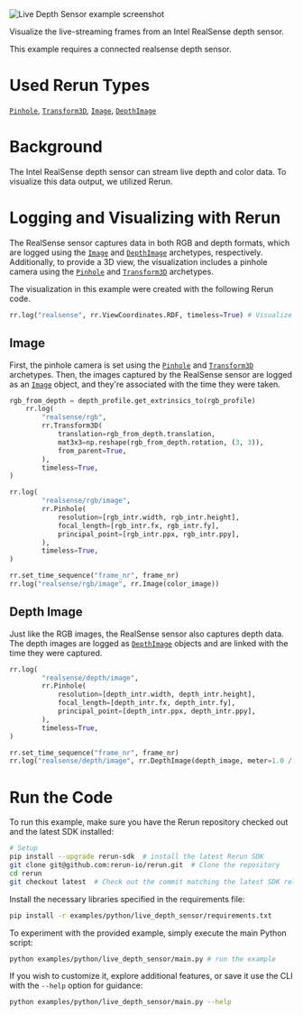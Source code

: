 <!--[metadata]
title = "Live Depth Sensor"
tags = ["2D", "3D", "live", "depth", "realsense"]
description = "Visualize the live-streaming frames from an Intel RealSense depth sensor."
thumbnail = "https://static.rerun.io/live_depth_sensor/d3c0392bebe2003d24110a779d6f6748167772d8/480w.png"
thumbnail_dimensions = [480, 360]
-->


<picture>
  <source media="(max-width: 480px)" srcset="https://static.rerun.io/live_depth_sensor/d3c0392bebe2003d24110a779d6f6748167772d8/480w.png">
  <source media="(max-width: 768px)" srcset="https://static.rerun.io/live_depth_sensor/d3c0392bebe2003d24110a779d6f6748167772d8/768w.png">
  <source media="(max-width: 1024px)" srcset="https://static.rerun.io/live_depth_sensor/d3c0392bebe2003d24110a779d6f6748167772d8/1024w.png">
  <source media="(max-width: 1200px)" srcset="https://static.rerun.io/live_depth_sensor/d3c0392bebe2003d24110a779d6f6748167772d8/1200w.png">
  <img src="https://static.rerun.io/live_depth_sensor/d3c0392bebe2003d24110a779d6f6748167772d8/full.png" alt="Live Depth Sensor example screenshot">
</picture>

Visualize the live-streaming frames from an Intel RealSense depth sensor.

This example requires a connected realsense depth sensor.

# Used Rerun Types
[`Pinhole`](https://www.rerun.io/docs/reference/types/archetypes/pinhole), [`Transform3D`](https://www.rerun.io/docs/reference/types/archetypes/transform3d), [`Image`](https://www.rerun.io/docs/reference/types/archetypes/image), [`DepthImage`](https://www.rerun.io/docs/reference/types/archetypes/depth_image)

# Background
The Intel RealSense depth sensor can stream live depth and color data. To visualize this data output, we utilized Rerun.

# Logging and Visualizing with Rerun

The RealSense sensor captures data in both RGB and depth formats, which are logged using the [`Image`](https://www.rerun.io/docs/reference/types/archetypes/image) and [`DepthImage`](https://www.rerun.io/docs/reference/types/archetypes/depth_image) archetypes, respectively.
Additionally, to provide a 3D view, the visualization includes a pinhole camera using the [`Pinhole`](https://www.rerun.io/docs/reference/types/archetypes/pinhole) and [`Transform3D`](https://www.rerun.io/docs/reference/types/archetypes/transform3d) archetypes.

The visualization in this example were created with the following Rerun code.

```python
rr.log("realsense", rr.ViewCoordinates.RDF, timeless=True) # Visualize the data as RDF
```



## Image

First, the pinhole camera is set using the [`Pinhole`](https://www.rerun.io/docs/reference/types/archetypes/pinhole) and [`Transform3D`](https://www.rerun.io/docs/reference/types/archetypes/transform3d) archetypes. Then, the images captured by the RealSense sensor are logged as an [`Image`](https://www.rerun.io/docs/reference/types/archetypes/image) object, and they're associated with the time they were taken.



```python
rgb_from_depth = depth_profile.get_extrinsics_to(rgb_profile)
    rr.log(
        "realsense/rgb",
        rr.Transform3D(
            translation=rgb_from_depth.translation,
            mat3x3=np.reshape(rgb_from_depth.rotation, (3, 3)),
            from_parent=True,
        ),
        timeless=True,
)
```

```python
rr.log(
        "realsense/rgb/image",
        rr.Pinhole(
            resolution=[rgb_intr.width, rgb_intr.height],
            focal_length=[rgb_intr.fx, rgb_intr.fy],
            principal_point=[rgb_intr.ppx, rgb_intr.ppy],
        ),
        timeless=True,
)
```
```python
rr.set_time_sequence("frame_nr", frame_nr)
rr.log("realsense/rgb/image", rr.Image(color_image))
```

## Depth Image

Just like the RGB images, the RealSense sensor also captures depth data. The depth images are logged as [`DepthImage`](https://www.rerun.io/docs/reference/types/archetypes/depth_image) objects and are linked with the time they were captured.

```python
rr.log(
        "realsense/depth/image",
        rr.Pinhole(
            resolution=[depth_intr.width, depth_intr.height],
            focal_length=[depth_intr.fx, depth_intr.fy],
            principal_point=[depth_intr.ppx, depth_intr.ppy],
        ),
        timeless=True,
)
```
```python
rr.set_time_sequence("frame_nr", frame_nr)
rr.log("realsense/depth/image", rr.DepthImage(depth_image, meter=1.0 / depth_units))
```





# Run the Code
To run this example, make sure you have the Rerun repository checked out and the latest SDK installed:
```bash
# Setup
pip install --upgrade rerun-sdk  # install the latest Rerun SDK
git clone git@github.com:rerun-io/rerun.git  # Clone the repository
cd rerun
git checkout latest  # Check out the commit matching the latest SDK release
```
Install the necessary libraries specified in the requirements file:
```bash
pip install -r examples/python/live_depth_sensor/requirements.txt
```
To experiment with the provided example, simply execute the main Python script:
```bash
python examples/python/live_depth_sensor/main.py # run the example
```
If you wish to customize it, explore additional features, or save it use the CLI with the `--help` option for guidance:
```bash
python examples/python/live_depth_sensor/main.py --help
```
